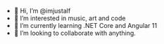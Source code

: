 - 👋 Hi, I’m @imjustalf
- 👀 I’m interested in music, art and code
- 🌱 I’m currently learning .NET Core and Angular 11
- 💞️ I’m looking to collaborate with anything.

<!---
imjustalf/imjustalf is a ✨ special ✨ repository because its `README.md` (this file) appears on your GitHub profile.
You can click the Preview link to take a look at your changes.
--->
